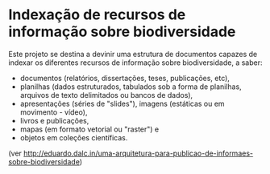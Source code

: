 # Indexação de recursos de informação sobre biodiversidade

Este projeto se destina a devinir uma estrutura de documentos capazes de indexar os diferentes recursos de informação sobre biodiversidade, a saber:

* documentos (relatórios, dissertações, teses, publicações, etc), 
* planilhas (dados estruturados, tabulados sob a forma de planilhas, arquivos de texto delimitados ou bancos de dados), 
* apresentações (séries de "slides"), imagens (estáticas ou em movimento - vídeo), 
* livros e publicações, 
* mapas (em formato vetorial ou "raster") e 
* objetos em coleções científicas.

(ver http://eduardo.dalc.in/uma-arquitetura-para-publicao-de-informaes-sobre-biodiversidade)
